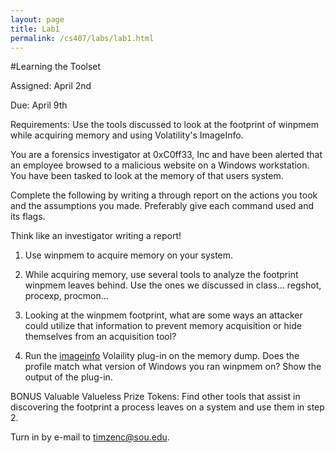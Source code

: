 ```yaml
---
layout: page
title: Lab1
permalink: /cs407/labs/lab1.html
---
```


#Learning the Toolset

Assigned: April 2nd

Due: April 9th 

Requirements: Use the tools discussed to look at the footprint of winpmem while acquiring memory and using Volatility's ImageInfo. 

You are a forensics investigator at 0xC0ff33, Inc and have been alerted that an employee browsed to a malicious website on a Windows workstation. You have been tasked to look at the memory of that users system.  

Complete the following by writing a through report on the actions you took and the assumptions you made. Preferably give each command used and its flags. 

Think like an investigator writing a report! 

1. Use winpmem to acquire memory on your system.

2. While acquiring memory, use several tools to analyze the footprint winpmem leaves behind. Use the ones we discussed in class... regshot, procexp, procmon...

3. Looking at the winpmem footprint, what are some ways an attacker could utilize that information to prevent memory acquisition or hide themselves from an acquisition tool? 

4. Run the [imageinfo](https://code.google.com/p/volatility/wiki/CommandReference#imageinfo "imageinfo") Volaility plug-in on the memory dump. Does the profile match what version of Windows you ran winpmem on? Show the output of the plug-in. 

BONUS Valuable Valueless Prize Tokens: Find other tools that assist in discovering the footprint a process leaves on a system and use them in step 2. 

Turn in by e-mail to <a href="mailto:timzenc@sou.edu?Subject=memForensicsLab1" target="_top">timzenc@sou.edu</a>.
